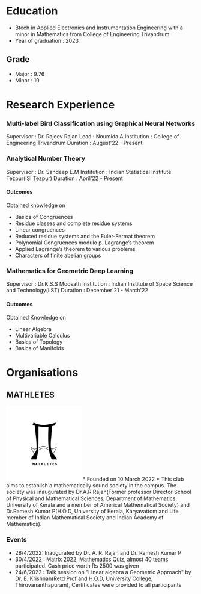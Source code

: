 Education
==========

* Btech in Applied Electronics and Instrumentation Engineering with a minor in Mathematics from College of Engineering Trivandrum
* Year of graduation : 2023

Grade
-----
* Major : 9.76
* Minor : 10

Research Experience
===================

### Multi-label Bird Classification using Graphical Neural Networks

Supervisor : Dr. Rajeev Rajan
Lead : Noumida A
Institution : College of Engineering Trivandrum
Duration : August'22 - Present

### Analytical Number Theory

Supervisor : Dr. Sandeep E.M
Institution : Indian Statistical Institute Tezpur(ISI Tezpur)
Duration : April'22 - Present

#### Outcomes

Obtained knowledge on
* Basics of Congruences
* Residue classes and complete residue systems
* Linear congruences
* Reduced residue systems and the Euler-Fermat theorem 
* Polynomial Congruences modulo p. Lagrange’s theorem
* Applied Lagrange’s theorem to various problems
* Characters of finite abelian groups

### Mathematics for Geometric Deep Learning

Supervisor : Dr.K.S.S Moosath
Institution : Indian Institute of Space Science and Technology(IIST)
Duration : December'21 - March'22

#### Outcomes

Obtained Knowledge on 
* Linear Algebra
* Multivariable Calculus
* Basics of Topology
* Basics of Manifolds

Organisations
=============

MATHLETES
---------
<img src="_posts/MATHLETES001.png" width="200" height="200">
* Founded on 10 March 2022
* This club aims to establish a mathematically sound society in the campus. The society was inaugurated by Dr.A.R Rajan(Former professor Director School of Physical and Mathematical Sciences, Department of Mathematics, University of Kerala and a member of Americal Mathematical Society) and Dr.Ramesh Kumar P(H.O.D, University of Kerala, Karyavattom and Life member of Indian Mathematical Society and Indian Academy of Mathematics).

### Events
* 28/4/2022: Inaugurated by Dr. A. R. Rajan and Dr. Ramesh Kumar P
* 30/4/2022 : Matrix 2022, Mathematics Quiz, almost 40 teams participated. Cash price worth Rs 2500 was given
* 24/6/2022 : Talk session on "Linear algebra a Geometric Approach" by Dr. E. Krishnan(Retd Prof and H.O.D, University College, Thiruvananthapuram), Certificates were provided to all participants



